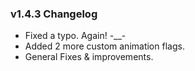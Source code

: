 ### v1.4.3 Changelog

- Fixed a typo. Again! -__-
- Added 2 more custom animation flags.
- General Fixes & improvements.
